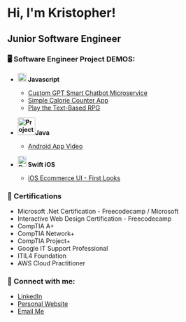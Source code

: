 # Hi, I'm Kristopher!

## Junior Software Engineer

### 🖥️ Software Engineer Project DEMOS:


- **<img src="https://github.com/user-attachments/assets/e1f41e72-16ea-45c5-9436-b025e062b47a" alt="Project Demo" width="20" height="20" /> Javascript**
  - [Custom GPT Smart Chatbot Microservice](https://kilichpro.com/software/2024/6/5/9pacvqrfbu188wz5ww8bsc91olbpb5)
  - [Simple Calorie Counter App](https://krisilich.github.io/CalorieCounter/)
  - [Play the Text-Based RPG](https://krisilich.github.io/textbasedRPG/)
  

- **<img src="https://aety.io/wp-content/uploads/2016/11/java-logo-vector.png" alt="Project Demo" width="40" height="40" />Java**
  - [Android App Video](https://kilichpro.com/software/2024/3/11/3evs32sm5kfiby7rzebpr248714b11)


- **<img src="https://pngimg.com/uploads/apple_logo/small/apple_logo_PNG19673.png" alt="Project Demo" width="20" height="25" />    Swift iOS**
  - [iOS Ecommerce UI - First Looks](https://kilichpro.com/software/heirloom-early-stages-swift-ui-demo)



### 📄 Certifications
- Microsoft .Net Certification - Freecodecamp / Microsoft
- Interactive Web Design Certification - Freecodecamp
- CompTIA A+
- CompTIA Network+
- CompTIA Project+
- Google IT Support Professional
- ITIL4 Foundation
- AWS Cloud Practitioner

### 🔗 Connect with me:
- [LinkedIn](https://www.linkedin.com/in/kristopher-ilich/)
- [Personal Website](www.kilichpro.com/software)
- [Email Me](mailto:kristopherilich@gmail.com)
